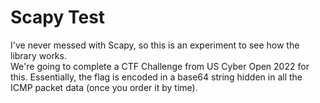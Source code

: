 # Scapy Test
I've never messed with Scapy, so this is an experiment to see how the library works. <br />
We're going to complete a CTF Challenge from US Cyber Open 2022 for this. Essentially, the flag is encoded in a base64 string hidden in all the ICMP packet data (once you order it by time). 